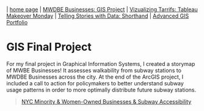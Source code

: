 | [home page](https://cristinagoeller.github.io/cristina-goeller-portfolio/) | [MWDBE Businesses: GIS Project](MWDBEBusinesses) | [Vizualizing Tarrifs: Tableau Makeover Monday](TableauRemake) | [Telling Stories with Data: Shorthand](TellingStoriesDocumentation) | [Advanced GIS Portfolio](AdvancedGISPortfolio) 

# GIS Final Project
For my final project in Graphical Information Systems, I created a storymap of MWBE Businesses! It assesses walkability from subway stations to MWDBE Businesses across the city. At the end of the ArcGIS project, I included a call to action for policymakers to better understand subway usage patterns in order to more optimally distribute future subway stations.

> [NYC Minority & Women-Owned Businesses & Subway Accessibility](https://storymaps.arcgis.com/stories/7183b5c9bb7747799057e7802c83ff31)
